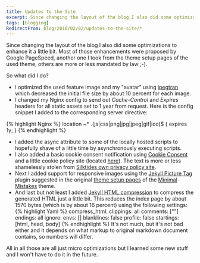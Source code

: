 ```yaml
---
title: Updates to the Site
excerpt: Since changing the layout of the blog I also did some optimizations to enhance it a little bit. Most of those enhancements were proposed by Google PageSpeed, another one I took from the theme setup pages of the used theme, others are more or less mandated by law ;-).
tags: [blogging]
RedirectFrom: blog/2016/02/02/updates-to-the-site/*
---
```


Since changing the layout of the blog I also did some optimizations to enhance it a little bit. Most of those enhancements were proposed by Google PageSpeed, another one I took from the theme setup pages of the used theme, others are more or less mandated by law ;-).

So what did I do?

* I optimized the used feature image and my "avatar" using [jpegtran](http://jpegclub.org/) which decreased the initial file size by about 10 percent for each image.
* I changed my Nginx config to send out _Cache-Control_ and _Expires_ headers for all static assets set to 1 year from request. Here is the config snippet I added to the corresponding server directive:

{% highlight Nginx %}
location ~\* \.(js|css|png|jpg|jpeg|gif|ico)$ {
expires 1y;
}
{% endhighlight %}

* I added the async attribute to some of the locally hosted scripts to hopefully shave of a little time by asynchronously executing scripts.
* I also added a basic cookie consent notification using [Cookie Consent](https://silktide.com/tools/cookie-consent/) and a little cookie policy site (located [here](/cookiepolicy/)). The text is more or less shamelessly stolen from [Silktides own privacy policy site](https://silktide.com/privacy-policy/).
* Next I added support for responsive images using the [Jekyll Picture Tag](https://github.com/robwierzbowski/jekyll-picture-tag) plugin suggested in the original [theme setup pages](https://mmistakes.github.io/minimal-mistakes/theme-setup/) of the [Minimal Mistakes](https://mmistakes.github.io/minimal-mistakes/) theme.
* And last but not least I added [Jekyll HTML compression](https://github.com/penibelst/jekyll-compress-html) to compress the generated HTML just a little bit. This reduces the index page by about 1570 bytes (which is by about 16 percent) using the following settings:
  {% highlight Yaml %}
  compress_html:
  clippings: all
  comments: ["<!-- ", " -->"]
  endings: all
  ignore:
  envs: []
  blanklines: false
  profile: false
  startings: [html, head, body]
  {% endhighlight %}
  It's not much, but it's not bad either and it depends on what markup to original markdown document contains, so numbers will differ.

All in all those are all just micro optimizations but I learned some new stuff and I won't have to do it in the future.
